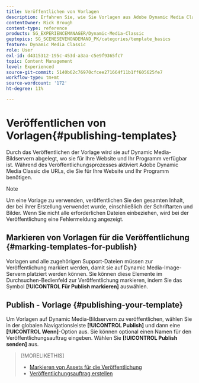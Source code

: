 ```yaml
---
title: Veröffentlichen von Vorlagen
description: Erfahren Sie, wie Sie Vorlagen aus Adobe Dynamic Media Classic veröffentlichen.
contentOwner: Rick Brough
content-type: reference
products: SG_EXPERIENCEMANAGER/Dynamic-Media-Classic
geptopics: SG_SCENESEVENONDEMAND_PK/categories/template_basics
feature: Dynamic Media Classic
role: User
exl-id: d4315312-195c-453d-a3aa-c5e9f9365fc7
topic: Content Management
level: Experienced
source-git-commit: 5140b62c76970cfcee271664f11b1ff605625fe7
workflow-type: tm+mt
source-wordcount: '172'
ht-degree: 11%

---
```


# Veröffentlichen von Vorlagen{#publishing-templates}

Durch das Veröffentlichen der Vorlage wird sie auf Dynamic Media-Bildservern abgelegt, wo sie für Ihre Website und Ihr Programm verfügbar ist. Während des Veröffentlichungsprozesses aktiviert Adobe Dynamic Media Classic die URLs, die Sie für Ihre Website und Ihr Programm benötigen.

>[!NOTE]
>
>Um eine Vorlage zu verwenden, veröffentlichen Sie den gesamten Inhalt, der bei ihrer Erstellung verwendet wurde, einschließlich der Schriftarten und Bilder. Wenn Sie nicht alle erforderlichen Dateien einbeziehen, wird bei der Veröffentlichung eine Fehlermeldung angezeigt.

## Markieren von Vorlagen für die Veröffentlichung {#marking-templates-for-publish}

Vorlagen und alle zugehörigen Support-Dateien müssen zur Veröffentlichung markiert werden, damit sie auf Dynamic Media-Image-Servern platziert werden können. Sie können diese Elemente im Durchsuchen-Bedienfeld zur Veröffentlichung markieren, indem Sie das Symbol **[!UICONTROL Für Publish markieren]** auswählen.

## Publish - Vorlage {#publishing-your-template}

Um Vorlagen auf Dynamic Media-Bildservern zu veröffentlichen, wählen Sie in der globalen Navigationsleiste **[!UICONTROL Publish]** und dann eine **[!UICONTROL Wenn]**-Option aus. Sie können optional einen Namen für den Veröffentlichungsauftrag eingeben. Wählen Sie **[!UICONTROL Publish senden]** aus.

>[!MORELIKETHIS]
>
>* [Markieren von Assets für die Veröffentlichung](publishing-files.md#publish_after_uploading)
>* [Veröffentlichungsauftrag erstellen](publishing-files.md#creating_a_publish_job)

